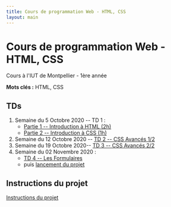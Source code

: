 ```yaml
---
title: Cours de programmation Web - HTML, CSS
layout: main
---
```


# Cours de programmation Web - HTML, CSS
Cours à l'IUT de Montpellier - 1ère année

**Mots clés :** HTML, CSS

## TDs

1. Semaine du 5 Octobre 2020 -- TD 1 :
   <!-- * [Introduction à Git <\!-- (45min) -\->](https://gitlabinfo.iutmontp.univ-montp2.fr/valicov/tutoGit1ereAnnee/blob/master/README.md) -->
   * [Partie 1 -- Introduction à HTML (2h)](tutorials/tutorial1_1.html)
     <!-- ([English version](tutorials/tutorial1_1-en.html)) -->
   * [Partie 2 -- Introduction à CSS (1h)](tutorials/tutorial1_2.html)
     <!-- ([English version](tutorials/tutorial1_2-en.html)) -->
1. Semaine du 12 Octobre 2020 -- [TD 2 -- CSS Avancés 1/2](tutorials/tutorial2.html)
   <!-- ([English version](tutorials/tutorial2-en.html)) -->
1. Semaine du 19 Octobre 2020-- [TD 3 -- CSS Avancés 2/2](tutorials/tutorial3.html)
	 <!-- ([English version](tutorials/tutorial3-en.html)) -->
1. Semaine du 02 Novembre 2020 :
   * [TD 4 -- Les Formulaires](tutorials/tutorial4.html)
	 <!-- ([English version](tutorials/tutorial4-en.html)) -->
   * puis [lancement du projet](projet.html)
<!-- 1. Semaine du 09 Novembre 2020 : -->
<!--    * Entamer [TD 5 -- Responsive Design](tutorials/tutorial5.html) (~2h) -->
<!--    <\!-- ([English version](tutorials/tutorial5-en.html)) -\-> -->
<!--    * puis [projet](projet.html) (1h) -->
<!-- 1. Semaine du 16 Novembre 2020 : -->
<!--    * Finir le [TD 5 -- Responsive Design](tutorials/tutorial5.html) (max 2h) -->
<!--    ([English version](tutorials/tutorial5-en.html)) -->
<!--    * puis [projet](projet.html) (1h) -->
<!-- 1. Semaine du 23 Novembre 2020 -- [Projet](projet.html) (3h) -->
<!-- 1. Semaine du 30 Novembre 2020 -- Infographie -->
<!-- 1. Semaine du 07 décembre 2020 -- [Projet](projet.html) (3h) -->
<!-- 1. Semaine du 14 décembre 2020 -- [Projet](projet.html) (3h) -->
<!-- 1. Semaine du 04 janvier 2021 -- Partiel -->
<!-- 1. 13 & 14 janvier 2021 -- Soutenance de projet -->

<!-- ## Compléments optionnels -->
 
<!-- 1. [Coder des colonnes responsive à la Bootstrap](assets/tut5-complement.html) -->

## Instructions du projet

[Instructions du projet](projet.html)

<!-- ## Joomla -->

<!-- Semaine du 18 janvier -- [TD sur l'installation et la prise en main de Joomla](assets/TDJoomla.pdf) -->

